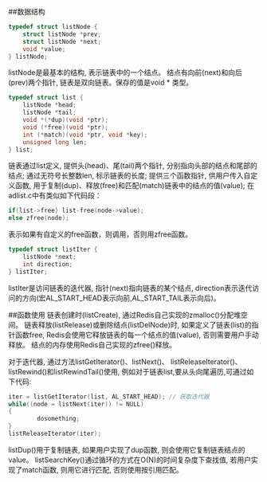 
##数据结构
>
```c
typedef struct listNode {
    struct listNode *prev;
    struct listNode *next;
    void *value;   
} listNode;
```

listNode是最基本的结构, 表示链表中的一个结点。 结点有向前(next)和向后 (prev)两个指针, 链表是双向链表。保存的值是void * 类型。
>
```c
typedef struct list {
    listNode *head;
    listNode *tail;
    void *(*dup)(void *ptr);
    void (*free)(void *ptr);
    int (*match)(void *ptr, void *key);
    unsigned long len;
} list;
```

链表通过list定义, 提供头(head)、尾(tail)两个指针, 分别指向头部的结点和尾部的结点; 通过无符号长整数len, 标示链表的长度; 
提供三个函数指针, 供用户传入自定义函数, 用于复制(dup)、释放(free)和匹配(match)链表中的结点的值(value); 
在adlist.c中有类似如下代码段：
>
```c
if(list->free) list-free(node->value);
else zfree(node);
```

表示如果有自定义的free函数，则调用，否则用zfree函数。
>
```c
typedef struct listIter {
    listNode *next;
    int direction;
} listIter;
```

listIter是访问链表的迭代器, 指针(next)指向链表的某个结点, direction表示迭代访问的方向(宏AL_START_HEAD表示向前,AL_START_TAIL表示向后)。

##函数使用
链表创建时(listCreate), 通过Redis自己实现的zmalloc()分配堆空间。 链表释放(listRelease)或删除结点(listDelNode)时, 如果定义了链表(list)的指针函数free, Redis会使用它释放链表的每一个结点的值(value), 否则需要用户手动释放。 结点的内存使用Redis自己实现的zfree()释放。

对于迭代器, 通过方法listGetIterator()、listNext()、 listReleaseIterator()、listRewind()和listRewindTail()使用, 例如对于链表list,要从头向尾遍历,可通过如下代码:
>
```c
iter = listGetIterator(list, AL_START_HEAD); // 获取迭代器
while((node = listNext(iter)) != NULL)
{
        dosomething;
}
listReleaseIterator(iter);
```

listDup()用于复制链表, 如果用户实现了dup函数, 则会使用它复制链表结点的value。 listSearchKey()通过循环的方式在O(N)的时间复杂度下查找值, 若用户实现了match函数, 则用它进行匹配, 否则使用按引用匹配。
